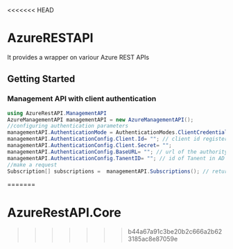 <<<<<<< HEAD
# AzureRESTAPI
It provides a wrapper on variour Azure REST APIs

## Getting Started
### Management API with client authentication
```c# 
using AzureRestAPI.ManagementAPI
AzureManagementAPI managementAPI = new AzureManagementAPI();
//configuring authentication parameters
managementAPI.AuthenticationMode = AuthenticationModes.ClientCredential;
managementAPI.AuthenticationConfig.Client.Id= ""; // client id registered in AzureAD info
managementAPI.AuthenticationConfig.Client.Secret= ""; 
managementAPI.AuthenticationConfig.BaseURL= ""; // url of the authority which provide access. ex: https://management.core.windows.net/
managementAPI.AuthenticationConfig.TanentID= ""; // id of Tanent in AD
//make a request
Subscription[] subscriptions =  managementAPI.Subscriptions(); // return list of all subscriptions to which client is having role reader
```



=======
# AzureRestAPI.Core
>>>>>>> b44a67a91c3be20b2c666a2b623185ac8e87059e
